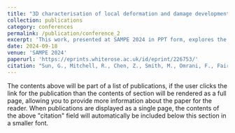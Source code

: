```yaml
---
title: "3D characterisation of local deformation and damage development in tailored fibre placement-manufactured composites under tensile loading"
collection: publications
category: conferences
permalink: /publication/conference_2
excerpt: 'This work, presented at SAMPE 2024 in PPT form, explores the tensile response and 3D strain evolution of TFP‑manufactured CFRP composites using in‑situ μXCT and a newly developed Python‑based DVC algorithm. The methodology reveals how resin‑rich regions around stitching threads influence damage development, providing valuable insight and validation tools for multiscale mechanical modelling.'
date: 2024-09-18
venue: 'SAMPE 2024'
paperurl: 'https://eprints.whiterose.ac.uk/id/eprint/226753/'
citation: "Sun, G., Mitchell, R., Chen, Z., Smith, M., Omrani, F., Fairclough, P. and Pinna, C., 2024. 3D characterisation of local deformation and damage development in tailored fibre placement-manufactured composites under tensile loading. In Proceedings of SAMPE Europe 24 (Vol. 2, pp. 1050-1058). SAMPE Europe/Curran Associates."
---
```


The contents above will be part of a list of publications, if the user clicks the link for the publication than the contents of section will be rendered as a full page, allowing you to provide more information about the paper for the reader. When publications are displayed as a single page, the contents of the above "citation" field will automatically be included below this section in a smaller font.
